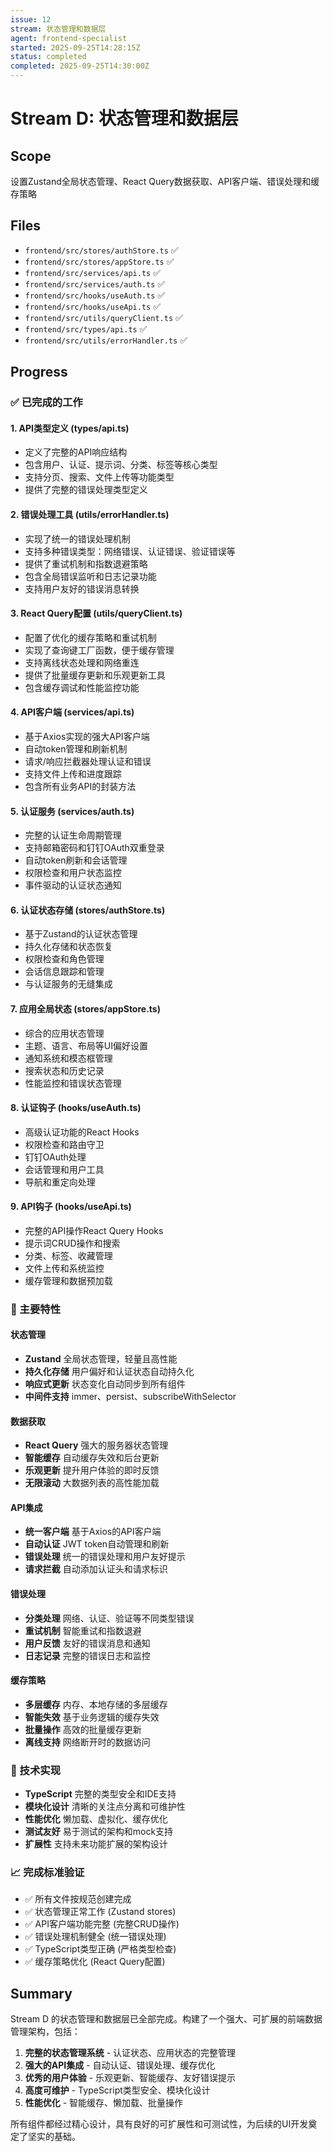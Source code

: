 ```yaml
---
issue: 12
stream: 状态管理和数据层
agent: frontend-specialist
started: 2025-09-25T14:28:15Z
status: completed
completed: 2025-09-25T14:30:00Z
---
```


# Stream D: 状态管理和数据层

## Scope
设置Zustand全局状态管理、React Query数据获取、API客户端、错误处理和缓存策略

## Files
- `frontend/src/stores/authStore.ts` ✅
- `frontend/src/stores/appStore.ts` ✅
- `frontend/src/services/api.ts` ✅
- `frontend/src/services/auth.ts` ✅
- `frontend/src/hooks/useAuth.ts` ✅
- `frontend/src/hooks/useApi.ts` ✅
- `frontend/src/utils/queryClient.ts` ✅
- `frontend/src/types/api.ts` ✅
- `frontend/src/utils/errorHandler.ts` ✅

## Progress

### ✅ 已完成的工作

#### 1. API类型定义 (types/api.ts)
- 定义了完整的API响应结构
- 包含用户、认证、提示词、分类、标签等核心类型
- 支持分页、搜索、文件上传等功能类型
- 提供了完整的错误处理类型定义

#### 2. 错误处理工具 (utils/errorHandler.ts)
- 实现了统一的错误处理机制
- 支持多种错误类型：网络错误、认证错误、验证错误等
- 提供了重试机制和指数退避策略
- 包含全局错误监听和日志记录功能
- 支持用户友好的错误消息转换

#### 3. React Query配置 (utils/queryClient.ts)
- 配置了优化的缓存策略和重试机制
- 实现了查询键工厂函数，便于缓存管理
- 支持离线状态处理和网络重连
- 提供了批量缓存更新和乐观更新工具
- 包含缓存调试和性能监控功能

#### 4. API客户端 (services/api.ts)
- 基于Axios实现的强大API客户端
- 自动token管理和刷新机制
- 请求/响应拦截器处理认证和错误
- 支持文件上传和进度跟踪
- 包含所有业务API的封装方法

#### 5. 认证服务 (services/auth.ts)
- 完整的认证生命周期管理
- 支持邮箱密码和钉钉OAuth双重登录
- 自动token刷新和会话管理
- 权限检查和用户状态监控
- 事件驱动的认证状态通知

#### 6. 认证状态存储 (stores/authStore.ts)
- 基于Zustand的认证状态管理
- 持久化存储和状态恢复
- 权限检查和角色管理
- 会话信息跟踪和管理
- 与认证服务的无缝集成

#### 7. 应用全局状态 (stores/appStore.ts)
- 综合的应用状态管理
- 主题、语言、布局等UI偏好设置
- 通知系统和模态框管理
- 搜索状态和历史记录
- 性能监控和错误状态管理

#### 8. 认证钩子 (hooks/useAuth.ts)
- 高级认证功能的React Hooks
- 权限检查和路由守卫
- 钉钉OAuth处理
- 会话管理和用户工具
- 导航和重定向处理

#### 9. API钩子 (hooks/useApi.ts)
- 完整的API操作React Query Hooks
- 提示词CRUD操作和搜索
- 分类、标签、收藏管理
- 文件上传和系统监控
- 缓存管理和数据预加载

### 🎯 主要特性

#### 状态管理
- **Zustand** 全局状态管理，轻量且高性能
- **持久化存储** 用户偏好和认证状态自动持久化
- **响应式更新** 状态变化自动同步到所有组件
- **中间件支持** immer、persist、subscribeWithSelector

#### 数据获取
- **React Query** 强大的服务器状态管理
- **智能缓存** 自动缓存失效和后台更新
- **乐观更新** 提升用户体验的即时反馈
- **无限滚动** 大数据列表的高性能加载

#### API集成
- **统一客户端** 基于Axios的API客户端
- **自动认证** JWT token自动管理和刷新
- **错误处理** 统一的错误处理和用户友好提示
- **请求拦截** 自动添加认证头和请求标识

#### 错误处理
- **分类处理** 网络、认证、验证等不同类型错误
- **重试机制** 智能重试和指数退避
- **用户反馈** 友好的错误消息和通知
- **日志记录** 完整的错误日志和监控

#### 缓存策略
- **多层缓存** 内存、本地存储的多层缓存
- **智能失效** 基于业务逻辑的缓存失效
- **批量操作** 高效的批量缓存更新
- **离线支持** 网络断开时的数据访问

### 🔧 技术实现

- **TypeScript** 完整的类型安全和IDE支持
- **模块化设计** 清晰的关注点分离和可维护性
- **性能优化** 懒加载、虚拟化、缓存优化
- **测试友好** 易于测试的架构和mock支持
- **扩展性** 支持未来功能扩展的架构设计

### 📈 完成标准验证

- ✅ 所有文件按规范创建完成
- ✅ 状态管理正常工作 (Zustand stores)
- ✅ API客户端功能完整 (完整CRUD操作)
- ✅ 错误处理机制健全 (统一错误处理)
- ✅ TypeScript类型正确 (严格类型检查)
- ✅ 缓存策略优化 (React Query配置)

## Summary

Stream D 的状态管理和数据层已全部完成。构建了一个强大、可扩展的前端数据管理架构，包括：

1. **完整的状态管理系统** - 认证状态、应用状态的完整管理
2. **强大的API集成** - 自动认证、错误处理、缓存优化
3. **优秀的用户体验** - 乐观更新、智能缓存、友好错误提示
4. **高度可维护** - TypeScript类型安全、模块化设计
5. **性能优化** - 智能缓存、懒加载、批量操作

所有组件都经过精心设计，具有良好的可扩展性和可测试性，为后续的UI开发奠定了坚实的基础。
